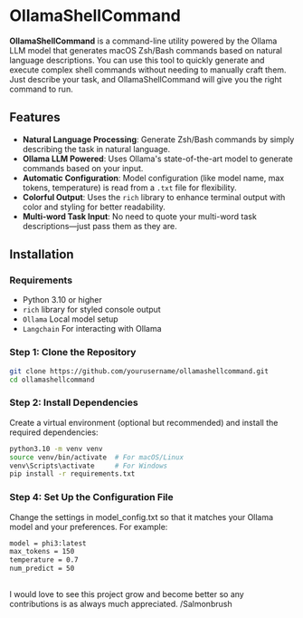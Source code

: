 # OllamaShellCommand

**OllamaShellCommand** is a command-line utility powered by the Ollama LLM model that generates macOS Zsh/Bash commands based on natural language descriptions. You can use this tool to quickly generate and execute complex shell commands without needing to manually craft them. Just describe your task, and OllamaShellCommand will give you the right command to run.

## Features

- **Natural Language Processing**: Generate Zsh/Bash commands by simply describing the task in natural language.
- **Ollama LLM Powered**: Uses Ollama's state-of-the-art model to generate commands based on your input.
- **Automatic Configuration**: Model configuration (like model name, max tokens, temperature) is read from a `.txt` file for flexibility.
- **Colorful Output**: Uses the `rich` library to enhance terminal output with color and styling for better readability.
- **Multi-word Task Input**: No need to quote your multi-word task descriptions—just pass them as they are.

## Installation

### Requirements

- Python 3.10 or higher
- `rich` library for styled console output
- `Ollama` Local model setup
- `Langchain` For interacting with Ollama


### Step 1: Clone the Repository

```bash
git clone https://github.com/yourusername/ollamashellcommand.git
cd ollamashellcommand
```

### Step 2: Install Dependencies
Create a virtual environment (optional but recommended) and install the required dependencies:
```bash
python3.10 -m venv venv
source venv/bin/activate  # For macOS/Linux
venv\Scripts\activate     # For Windows
pip install -r requirements.txt
```
### Step 4: Set Up the Configuration File
Change the settings in model_config.txt so that it matches your Ollama model and your preferences. For example:
```bash
model = phi3:latest
max_tokens = 150
temperature = 0.7
num_predict = 50
```
##
I would love to see this project grow and become better so any contributions is as always much appreciated.
/Salmonbrush

